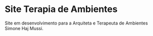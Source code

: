 # Site Terapia de Ambientes

Site em desenvolvimento para a Arquiteta e Terapeuta de Ambientes Simone Haj Mussi.

